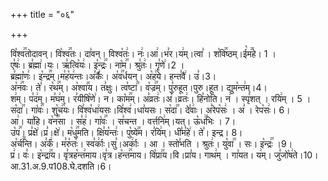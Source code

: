 +++
title = "०६"

+++


  
वि꣡श्व꣢꣯तोदावन्। वि꣡श्व꣢꣯तः। दा꣣वन्। विश्व꣡तः꣢। नः꣢।आ꣢।भ꣣र।य꣢म्।त्वा꣣ । श꣡वि꣢꣯ष्ठम्।ई꣡म꣢꣯हे। 1 ।  
ए꣣षः꣢। ब्र꣣ह्मा꣢।यः। ऋ꣣त्वि꣡यः꣢। इ꣡न्द्रः꣢꣯। ना꣡म꣢꣯। श्रु꣣तः꣢। गृ꣣णे꣢।2 ।  
ब्र꣣ह्मा꣡णः꣢। इ꣡न्द्र꣢꣯म्।म꣣ह꣡य꣢न्तः।अ꣣र्कैः꣢। अ꣡व꣢꣯र्धयन्। अ꣡ह꣢꣯ये। हन्त꣣वै꣢। उ꣣।3।  
अ꣡न꣢꣯वः। ते꣣। र꣡थ꣢꣯म्। अ꣡श्वा꣢꣯य। त꣣क्षुः। त्व꣡ष्टा꣢꣯। व꣡ज्र꣢꣯म्। पु꣣रुहूत।पुरु।हूत। द्युम꣡न्त꣢म्।4।  
श꣢म्। प꣣द꣢म्। म꣣घ꣢म्। र꣣यीषि꣡णे꣢। न। का꣡म꣢꣯म्। अ꣣व्रतः꣢।अ꣣।व्रतः꣢। हि꣣नोति। न꣢ । स्पृ꣣शत् । रयि꣢म् । 5 ।  
स꣡दा꣢꣯। गा꣡वः꣢꣯। शु꣡च꣢꣯यः। वि꣣श्व꣡धा꣢यसः।वि꣣श्व꣢।धा꣣यसः। स꣡दा꣢꣯। दे꣣वाः꣢। अ꣣रेप꣡सः꣢ । अ꣣ । रेप꣡सः꣢। 6।  
आ꣢। या꣣हि। व꣡न꣢꣯सा । स꣣ह꣢। गा꣡वः꣢꣯ । स꣣चन्त । वर्त्तनि꣢म्।यत्। ऊ꣡ध꣢꣯भिः । 7।  
उ꣡प꣢꣯। प्र꣣क्षे꣢।प्र꣣।क्षे꣢। म꣡धु꣢꣯मति। क्षि꣣य꣡न्तः꣢। पु꣡ष्ये꣢꣯म। र꣣यि꣢म्। धी꣣म꣡हे꣢। ते꣣। इन्द्र। 8।  
अ꣡र्च꣢꣯न्ति। अ꣣र्कं꣢। म꣣रु꣡तः꣢। स्व꣣र्काः꣢।सु꣣।अर्काः꣢ । आ । स्तो꣣भति । श्रुतः꣢। यु꣡वा꣢꣯ । सः। इ꣡न्द्रः꣢꣯ ।9।  
प्र꣢। वः꣣। इ꣡न्द्रा꣢꣯य। वृ꣣त्रह꣡न्त꣢माय।वृ꣣त्र।ह꣡न्त꣢꣯माय। वि꣡प्रा꣢꣯य।वि।प्रा꣣य। गाथ꣢म् । गा꣣यत। य꣢म्। जु꣣जो꣡ष꣢ते।10।
आ.31.अ.9.प108.घे.दशति।6।  

